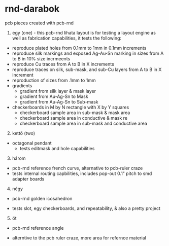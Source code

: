 rnd-darabok
============
pcb pieces created with pcb-rnd 


1. egy (one) - this pcb-rnd lihata layout is for testing a layout engine as well as fabrication capabilities, it tests the following:
 * reproduce plated holes from 0.1mm to 1mm in 0.1mm increments
 * reproduce silk markings and exposed Ag-Au-Sn marking in sizes from A to B in 10% size incrmeents
 * reproduce Cu traces from A to B in X increments
 * reproduce traces on silk, sub-mask, and sub-Cu layers from A to B in X increment 
 * reproduction of sizes from .1mm to 1mm
 * gradients
   - gradient from silk layer & mask layer
   - gradient from Au-Ag-Sn to Mask
   - gradient from Au-Ag-Sn to Sub-mask
 * checkerboards in M by N rectangle with X by Y squares
    - checkerboard sample area in sub-mask & mask area 
    - checkerboard sample area in conductive & mask re
    - checkerboard sample area in sub-mask and conductive area 

2. kettő (two)
 * octagonal pendant 
   - tests editmask and hole capabilities

3. három
 * pcb-rnd reference french curve, alternative to pcb-ruler craze
 * tests internal routing capbilities, includes pop-out 0.1" pitch to smd adapter boards

4. négy
 * pcb-rnd golden icosahedron
  - tests slot, egy checkerboards, and repeatability, & also a pretty project

5. öt
 * pcb-rnd reference angle
  - alterntive to the pcb ruler craze, more area for refernce material
